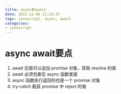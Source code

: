 ```yaml
---
title: async和await
date: 2021-11-08 21:23:37
tags: javascript, async, await
categories:
- javascript
---
```


# async await要点
1. await 后面可以追加 promise 对象，获取 resolve 的值
2. await 必须包裹在 async 函数里面
3. async 函数执行返回的也是一个 promise 对象
4. try-catch 截获 promise 中 reject 的值